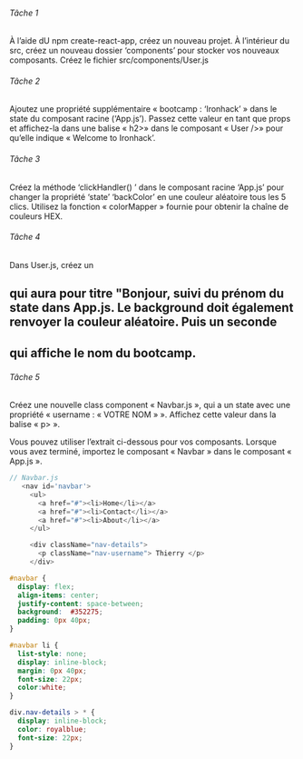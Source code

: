 ###### Tâche 1
À l’aide dU npm create-react-app, créez un nouveau projet.
À l’intérieur du src, créez un nouveau dossier ‘components’ pour stocker vos nouveaux composants.
Créez le fichier src/components/User.js

###### Tâche 2
Ajoutez une propriété supplémentaire « bootcamp : ‘Ironhack’ » dans le state du composant racine (‘App.js’).
Passez cette valeur en tant que props et affichez-la dans une balise « h2>» dans le composant « User />» pour qu’elle indique « Welcome to Ironhack’.

###### Tâche 3
Créez la méthode ‘clickHandler() ’ dans le composant racine ‘App.js’ pour changer la propriété ‘state’ ‘backColor’ en une couleur aléatoire tous les 5 clics. Utilisez la fonction « colorMapper » fournie pour obtenir la chaîne de couleurs HEX.

###### Tâche 4
Dans User.js, créez un <h2> qui aura pour titre "Bonjour, suivi du prénom du state dans App.js. Le background doit également renvoyer la couleur aléatoire.
Puis un seconde <h2> qui affiche le nom du bootcamp.

###### Tâche 5
Créez une nouvelle class component « Navbar.js », qui a un state avec une propriété « username : « VOTRE NOM » ».
Affichez cette valeur dans la balise « p> ».

Vous pouvez utiliser l’extrait ci-dessous pour vos composants.
Lorsque vous avez terminé, importez le composant « Navbar » dans le composant « App.js ».

```js
// Navbar.js
   <nav id='navbar'>
     <ul>
       <a href="#"><li>Home</li></a>
       <a href="#"><li>Contact</li></a>
       <a href="#"><li>About</li></a>
     </ul>

     <div className="nav-details">
       <p className="nav-username"> Thierry </p>
     </div>
```


```css
#navbar {
  display: flex;
  align-items: center;
  justify-content: space-between;
  background:  #352275;
  padding: 0px 40px;
}

#navbar li {
  list-style: none;
  display: inline-block;
  margin: 0px 40px; 
  font-size: 22px;
  color:white;
}

div.nav-details > * {
  display: inline-block;
  color: royalblue;
  font-size: 22px;
}